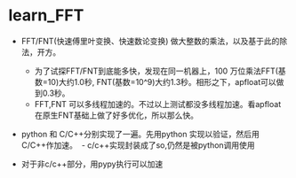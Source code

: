 # learn_FFT

- FFT/FNT(快速傅里叶变换、快速数论变换) 做大整数的乘法，以及基于此的除法，开方。
  - 为了试探FFT/FNT到底能多快，发现在同一机器上，100 万位乘法FFT(基数=10)大约1.0秒, FNT(基数=10^9)大约1.3秒。相形之下，apfloat可以做到0.3秒。
  - FFT,FNT 可以多线程加速的。不过以上测试都没多线程加速。看apfloat在原生FNT基础上做了好多优化，所以那么快。
  
- python 和 C/C++分别实现了一遍。先用python 实现以验证，然后用C/C++作加速。
  - c/c++实现封装成了so,仍然是被python调用使用
- 对于非c/c++部分，用pypy执行可以加速
